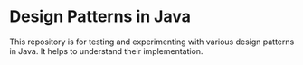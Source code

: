 # Design Patterns in Java

This repository is for testing and experimenting with various design patterns in Java. It helps to understand their implementation.
